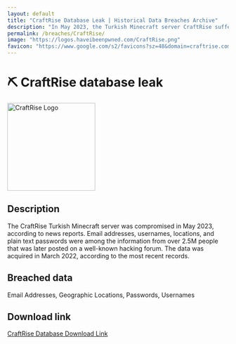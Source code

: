 ```yaml
---
layout: default
title: "CraftRise Database Leak | Historical Data Breaches Archive"
description: "In May 2023, the Turkish Minecraft server CraftRise suffered a data breach that exposed around 2.5m customer records."
permalink: /breaches/CraftRise/
image: "https://logos.haveibeenpwned.com/CraftRise.png"
favicon: "https://www.google.com/s2/favicons?sz=48&domain=craftrise.com.tr"
---
```


# ⛏️ CraftRise database leak

<img src="https://logos.haveibeenpwned.com/CraftRise.png" alt="CraftRise Logo" width="200" height="200">

## Description

The CraftRise Turkish Minecraft server was compromised in May 2023, according to news reports. Email addresses, usernames, locations, and plain text passwords were among the information from over 2.5M people that was later posted on a well-known hacking forum. The data was acquired in March 2022, according to the most recent records.

## Breached data

Email Addresses, Geographic Locations, Passwords, Usernames

## Download link

[CraftRise Database Download Link](https://buzzheavier.com/fptdh8dlkvq4)
